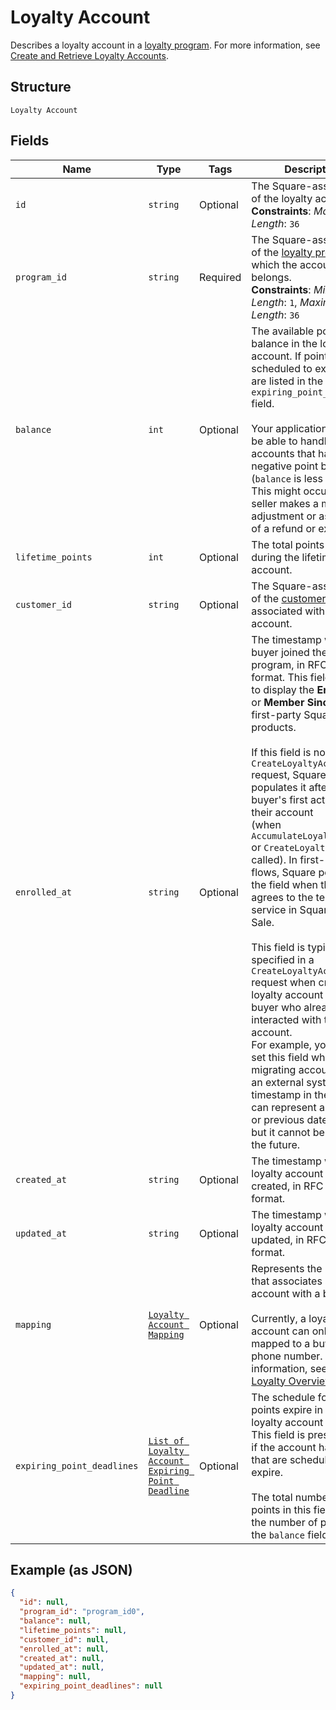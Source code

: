 
# Loyalty Account

Describes a loyalty account in a [loyalty program](../../doc/models/loyalty-program.md). For more information, see
[Create and Retrieve Loyalty Accounts](https://developer.squareup.com/docs/loyalty-api/loyalty-accounts).

## Structure

`Loyalty Account`

## Fields

| Name | Type | Tags | Description |
|  --- | --- | --- | --- |
| `id` | `string` | Optional | The Square-assigned ID of the loyalty account.<br>**Constraints**: *Maximum Length*: `36` |
| `program_id` | `string` | Required | The Square-assigned ID of the [loyalty program](../../doc/models/loyalty-program.md) to which the account belongs.<br>**Constraints**: *Minimum Length*: `1`, *Maximum Length*: `36` |
| `balance` | `int` | Optional | The available point balance in the loyalty account. If points are scheduled to expire, they are listed in the `expiring_point_deadlines` field.<br><br>Your application should be able to handle loyalty accounts that have a negative point balance (`balance` is less than 0). This might occur if a seller makes a manual adjustment or as a result of a refund or exchange. |
| `lifetime_points` | `int` | Optional | The total points accrued during the lifetime of the account. |
| `customer_id` | `string` | Optional | The Square-assigned ID of the [customer](../../doc/models/customer.md) that is associated with the account. |
| `enrolled_at` | `string` | Optional | The timestamp when the buyer joined the loyalty program, in RFC 3339 format. This field is used to display the **Enrolled On** or **Member Since** date in first-party Square products.<br><br>If this field is not set in a `CreateLoyaltyAccount` request, Square populates it after the buyer's first action on their account<br>(when `AccumulateLoyaltyPoints` or `CreateLoyaltyReward` is called). In first-party flows, Square populates the field when the buyer agrees to the terms of service in Square Point of Sale.<br><br>This field is typically specified in a `CreateLoyaltyAccount` request when creating a loyalty account for a buyer who already interacted with their account.<br>For example, you would set this field when migrating accounts from an external system. The timestamp in the request can represent a current or previous date and time, but it cannot be set for the future. |
| `created_at` | `string` | Optional | The timestamp when the loyalty account was created, in RFC 3339 format. |
| `updated_at` | `string` | Optional | The timestamp when the loyalty account was last updated, in RFC 3339 format. |
| `mapping` | [`Loyalty Account Mapping`](../../doc/models/loyalty-account-mapping.md) | Optional | Represents the mapping that associates a loyalty account with a buyer.<br><br>Currently, a loyalty account can only be mapped to a buyer by phone number. For more information, see<br>[Loyalty Overview](https://developer.squareup.com/docs/loyalty/overview). |
| `expiring_point_deadlines` | [`List of Loyalty Account Expiring Point Deadline`](../../doc/models/loyalty-account-expiring-point-deadline.md) | Optional | The schedule for when points expire in the loyalty account balance. This field is present only if the account has points that are scheduled to expire.<br><br>The total number of points in this field equals the number of points in the `balance` field. |

## Example (as JSON)

```json
{
  "id": null,
  "program_id": "program_id0",
  "balance": null,
  "lifetime_points": null,
  "customer_id": null,
  "enrolled_at": null,
  "created_at": null,
  "updated_at": null,
  "mapping": null,
  "expiring_point_deadlines": null
}
```

